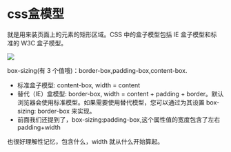 # css盒模型

就是用来装页面上的元素的矩形区域。CSS 中的盒子模型包括 IE 盒子模型和标
准的 W3C 盒子模型。

![](https://developer.mozilla.org/en-US/docs/Learn/CSS/Building_blocks/The_box_model/box-model.png)

box-sizing(有 3 个值哦)：border-box,padding-box,content-box.

- 标准盒子模型: content-box, width = content
- 替代（IE）盒模型: border-box, width = content + padding + border。默认浏览器会使用标准模型。如果需要使用替代模型，您可以通过为其设置 box-sizing: border-box 来实现。
- 前面我们还提到了，box-sizing:padding-box,这个属性值的宽度包含了左右padding+width

也很好理解性记忆，包含什么，width 就从什么开始算起。
